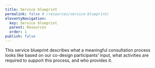 ```yaml
---
title: Service blueprint
permalink: false # /resources/service-blueprint/
eleventyNavigation:
  key: Service blueprint
  parent: Resources
  order: 1
publish: false
---
```

This service blueprint describes what a meaningful consultation process looks like based on our co-design participants’ input, what activities are required to support this process, and who provides it.

